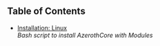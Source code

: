## Table of Contents

- [Installation: Linux](docs/Linux-Installation/ReadMe.md)  
  *Bash script to install AzerothCore with Modules*





